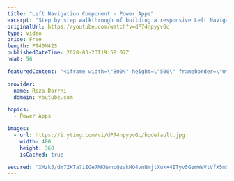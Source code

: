```yaml
---
title: "Left Navigation Component - Power Apps"
excerpt: "Step by step walkthrough of building a responsive Left Navigation Component.  Canvas components make it easier to build reusable controls, such as navigation menus and dialogs.   The ‘master’ / ‘instance’ behavior makes it easy to reuse them as building blocks inside the app or shared between apps."
originalUrl: https://youtube.com/watch?v=dP74npyyvGc
type: video
price: Free
length: PT40M42S
publishedDateTime: 2020-03-23T19:58:07Z
heat: 56

featuredContent: "<iframe width=\"800\" height=\"500\" frameborder=\"0\" src=\"https://www.youtube.com/embed/dP74npyyvGc\" allow=\"accelerometer; autoplay; encrypted-media; gyroscope; picture-in-picture\" allowfullscreen></iframe>"

provider:
  name: Reza Dorrni
  domain: youtube.com

topics:
  - Power Apps

images:
  - url: https://i.ytimg.com/vi/dP74npyyvGc/hqdefault.jpg
    width: 480
    height: 360
    isCached: true

secured: "XMzkJ/dm7ZKTa7iIGe7MKNwncQzakHQ4vnNmjtXuk+4ITyv5GzmWeVtVfX5mOFFxT+LjvQTHIO3hDNurW38b8t1nRS2ccw2QtfS9roGkntC2T+aDor078rH7z9O15ElkTTWi8w0rfvUrwG93w5hTJpw55DI/9756FAXRhGC1hM+qmY3opZI1SuKVe3betDbbRXscQ6DlDT/9lfgCOdpv/SRY5iff56ouqQZpM18Wh2+xyjuSiusYu+6e+TcOsezUop6aSAKGyMWPM4C3mRptTOAkYgh8W8D5vB25lB6Abl14uDwfI4uRxpa/e0FCXeO+LTX+ULi4DkzFwZaD+Fu9Qw3oB0EwqECqNbJEfIRi0THv1EegA780mvUWdpCuYmhepNw8w9GcjvppnqyZQl1ZIw==;EWm8v1M4lh+m8Vwy0rkHjA=="
---
```


